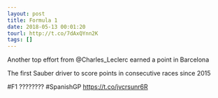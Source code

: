 ```yaml
---
layout: post
title: Formula 1
date: 2018-05-13 00:01:20
tourl: http://t.co/7dAxQYnn2K
tags: []
---
```

Another top effort from @Charles_Leclerc earned a point in Barcelona

The first Sauber driver to score points in consecutive races since 2015 

#F1  ???????? #SpanishGP https://t.co/jvcrsunr6R